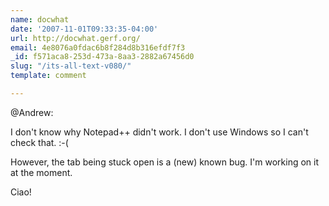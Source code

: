 ```yaml
---
name: docwhat
date: '2007-11-01T09:33:35-04:00'
url: http://docwhat.gerf.org/
email: 4e8076a0fdac6b8f284d8b316efdf7f3
_id: f571aca8-253d-473a-8aa3-2882a67456d0
slug: "/its-all-text-v080/"
template: comment

---
```


@Andrew:

I don't know why Notepad++ didn't work.  I don't use Windows so I can't check that. :-(

However, the tab being stuck open is a (new) known bug.  I'm working on it at the moment.

Ciao!
